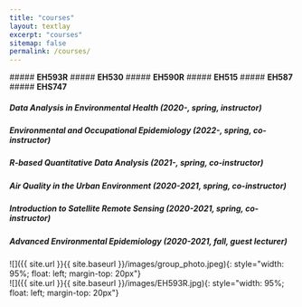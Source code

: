 ```yaml
---
title: "courses"
layout: textlay
excerpt: "courses"
sitemap: false
permalink: /courses/
---
```

<div class="row">
<div class="col-sm-1 clearfix">
##### <b>EH593R</b>
##### <b>EH530</b>           
##### <b>EH590R</b>
##### <b>EH515</b>
##### <b>EH587</b>    
##### <b>EHS747</b>  
</div>
<div class="col-sm-10 clearfix">

##### Data Analysis in Environmental Health (2020-, spring, instructor)<br/>
##### Environmental and Occupational Epidemiology (2022-, spring, co-instructor)<br/>
##### R-based Quantitative Data Analysis (2021-, spring, co-instructor)<br/>
##### Air Quality in the Urban Environment (2020-2021, spring, co-instructor)<br/>
##### Introduction to Satellite Remote Sensing (2020-2021, spring, co-instructor) <br/>
##### Advanced Environmental Epidemiology (2020-2021, fall, guest lecturer)<br/>
</div>
</div>
<div class="row">
<div class="col-sm-6 clearfix">
![]({{ site.url }}{{ site.baseurl }}/images/group_photo.jpeg){: style="width: 95%; float: left; margin-top: 20px"}
</div>
</div>
<div class="col">
<div class="col-sm-6 clearfix">
![]({{ site.url }}{{ site.baseurl }}/images/EH593R.jpg){: style="width: 95%; float: left; margin-top: 20px"}
</div>
</div>
<p></p>
